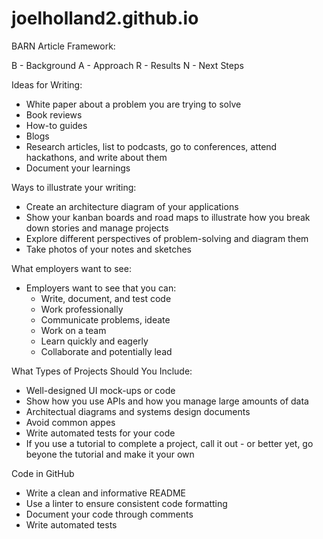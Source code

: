 # joelholland2.github.io

BARN Article Framework:

B - Background
A - Approach
R - Results
N - Next Steps

Ideas for Writing:
- White paper about a problem you are trying to solve
- Book reviews
- How-to guides
- Blogs
- Research articles, list to podcasts, go to conferences, attend hackathons, and write about them
- Document your learnings

Ways to illustrate your writing:
- Create an architecture diagram of your applications
- Show your kanban boards and road maps to illustrate how you break down stories and manage projects
- Explore different perspectives of problem-solving and diagram them
- Take photos of your notes and sketches

What employers want to see:
- Employers want to see that you can:
	- Write, document, and test code
	- Work professionally
	- Communicate problems, ideate
	- Work on a team
	- Learn quickly and eagerly
	- Collaborate and potentially lead
	
What Types of Projects Should You Include:
- Well-designed UI mock-ups or code
- Show how you use APIs and how you manage large amounts of data
- Architectual diagrams and systems design documents
- Avoid common appes
- Write automated tests for your code
- If you use a tutorial to complete a project, call it out - or better yet, go beyone the tutorial and make it your own

Code in GitHub
- Write a clean and informative README
- Use a linter to ensure consistent code formatting
- Document your code through comments
- Write automated tests
